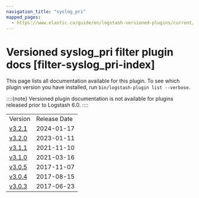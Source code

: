 ```yaml
---
navigation_title: "syslog_pri"
mapped_pages:
  - https://www.elastic.co/guide/en/logstash-versioned-plugins/current/filter-syslog_pri-index.html
---
```


# Versioned syslog_pri filter plugin docs [filter-syslog_pri-index]


This page lists all documentation available for this plugin.  To see which plugin version you have installed, run `bin/logstash-plugin list --verbose`.

::::{note}
Versioned plugin documentation is not available for plugins released prior to Logstash 6.0.
::::


|     |     |
| --- | --- |
| Version | Release Date |
| [v3.2.1](v3-2-1-plugins-filters-syslog_pri.md) | 2024-01-17 |
| [v3.2.0](v3-2-0-plugins-filters-syslog_pri.md) | 2023-01-11 |
| [v3.1.1](v3-1-1-plugins-filters-syslog_pri.md) | 2021-11-10 |
| [v3.1.0](v3-1-0-plugins-filters-syslog_pri.md) | 2021-03-16 |
| [v3.0.5](v3-0-5-plugins-filters-syslog_pri.md) | 2017-11-07 |
| [v3.0.4](v3-0-4-plugins-filters-syslog_pri.md) | 2017-08-15 |
| [v3.0.3](v3-0-3-plugins-filters-syslog_pri.md) | 2017-06-23 |








